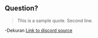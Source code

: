## Question?
> This is a sample quote.
> Second line.

-Dekuran [Link to discord source](https://discordapp.com/channels/398595792002088971/423198421923397652/512108896836386827)
